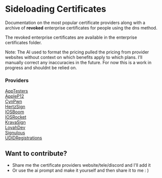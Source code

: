 # Sideloading Certificates
Documentation on the most popular certificate providers along with a archive of **revoked** enterprise certificates for people using the dns method. 

The revoked enterprise certificates are available in the enterprise certificates folder.

Note: The AI used to format the pricing pulled the pricing from provider websites without context on which benefits apply to which plans. I’ll manually correct any inaccuracies in the future. For now this is a work in progress and shouldnt be relied on.

### Providers
[AppTesters](https://github.com/gliddd4/Sideloading-Certificates/blob/main/Certificate%20Providers/AppTesters.md)  
[AppleP12](https://github.com/gliddd4/Sideloading-Certificates/blob/main/Certificate%20Providers/AppleP12.md)  
[CynPwn](https://github.com/gliddd4/Sideloading-Certificates/blob/main/Certificate%20Providers/CynPwn.md)  
[HertzSign](https://github.com/gliddd4/Sideloading-Certificates/blob/main/Certificate%20Providers/HertzSign.md)  
[IOSBoom](https://github.com/gliddd4/Sideloading-Certificates/blob/main/Certificate%20Providers/IOSBoom.md)  
[IOSRocket](https://github.com/gliddd4/Sideloading-Certificates/blob/main/Certificate%20Providers/IOSRocket.md)  
[KravaSign](https://github.com/gliddd4/Sideloading-Certificates/blob/main/Certificate%20Providers/KravaSign.md)  
[LoyahDev](https://github.com/gliddd4/Sideloading-Certificates/blob/main/Certificate%20Providers/LoyahDev.md)  
[Signulous](https://github.com/gliddd4/Sideloading-Certificates/blob/main/Certificate%20Providers/Signulous.md)  
[UDIDRegistrations](https://github.com/gliddd4/Sideloading-Certificates/blob/main/Certificate%20Providers/UDIDRegistrations.md)  

<!-- 
[AppTesters](https://raw.githubusercontent.com/gliddd4/Sideloading-Certificates/main/Certificate%20Providers/AppTesters.md)  
[AppleP12](https://raw.githubusercontent.com/gliddd4/Sideloading-Certificates/main/Certificate%20Providers/AppleP12.md)  
[CynPwn](https://raw.githubusercontent.com/gliddd4/Sideloading-Certificates/main/Certificate%20Providers/CynPwn.md)  
[HertzSign](https://raw.githubusercontent.com/gliddd4/Sideloading-Certificates/main/Certificate%20Providers/HertzSign.md)  
[IOSBoom](https://raw.githubusercontent.com/gliddd4/Sideloading-Certificates/main/Certificate%20Providers/IOSBoom.md)  
[IOSRocket](https://raw.githubusercontent.com/gliddd4/Sideloading-Certificates/main/Certificate%20Providers/IOSRocket.md)  
[KravaSign](https://raw.githubusercontent.com/gliddd4/Sideloading-Certificates/main/Certificate%20Providers/KravaSign.md)  
[LoyahDev](https://raw.githubusercontent.com/gliddd4/Sideloading-Certificates/main/Certificate%20Providers/LoyahDev.md)  
[Signulous](https://raw.githubusercontent.com/gliddd4/Sideloading-Certificates/main/Certificate%20Providers/Signulous.md)  
[UDIDRegistrations](https://raw.githubusercontent.com/gliddd4/Sideloading-Certificates/main/Certificate%20Providers/UDIDRegistrations.md)  
-->

## Want to contribute?
- Share me the certificate providers website/tele/discord and I'll add it
- Or use the ai prompt and make it yourself and then share it to me : )
